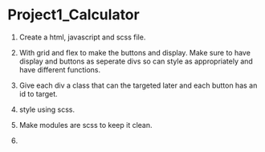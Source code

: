 # Project1_Calculator

1. Create a html, javascript and scss file.

2. With grid and flex to make the buttons and display. Make sure to have display and buttons as seperate divs so can style as appropriately and have different functions.

3. Give each div a class that can the targeted later and each button has an id to target.

4. style using scss.

5. Make modules are scss to keep it clean.

6.